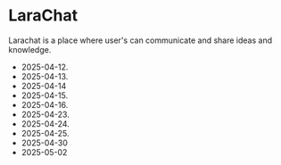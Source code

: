 # LaraChat

Larachat is a place where user's can communicate and share ideas and knowledge.
- 2025-04-12.
- 2025-04-13.
- 2025-04-14
- 2025-04-15.
- 2025-04-16.
- 2025-04-23.
- 2025-04-24.
- 2025-04-25.
- 2025-04-30
- 2025-05-02